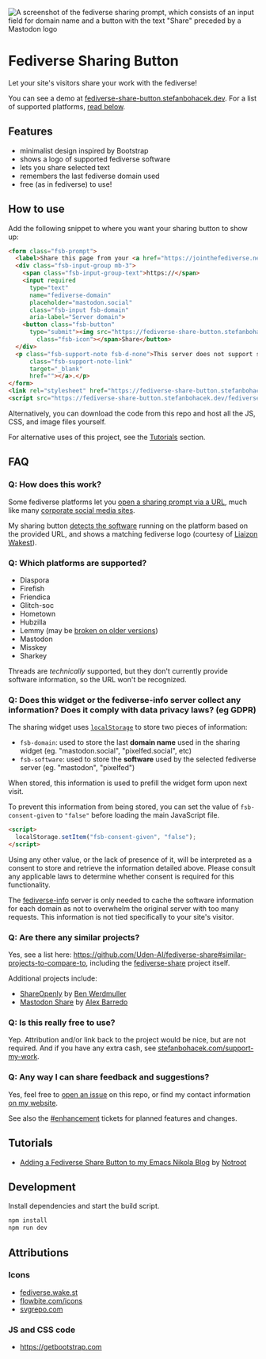 ![A screenshot of the fediverse sharing prompt, which consists of an input field for domain name and a button with the text "Share" preceded by a Mastodon logo](./assets/images/fsb-640x120.png)
# Fediverse Sharing Button

Let your site's visitors share your work with the fediverse!

You can see a demo at [fediverse-share-button.stefanbohacek.dev](https://fediverse-share-button.stefanbohacek.dev/). For a list of supported platforms, [read below](#q-which-platforms-are-supported).

## Features

- minimalist design inspired by Bootstrap
- shows a logo of supported fediverse software
- lets you share selected text
- remembers the last fediverse domain used
- free (as in fediverse) to use!

## How to use

Add the following snippet to where you want your sharing button to show up:

```html
<form class="fsb-prompt">
  <label>Share this page from your <a href="https://jointhefediverse.net/">fediverse</a> server</label>
  <div class="fsb-input-group mb-3">
    <span class="fsb-input-group-text">https://</span>
    <input required
      type="text"
      name="fediverse-domain"
      placeholder="mastodon.social"
      class="fsb-input fsb-domain"
      aria-label="Server domain">
    <button class="fsb-button"
      type="submit"><img src="https://fediverse-share-button.stefanbohacek.dev/fediverse-share-button/icons/mastodon.svg"
        class="fsb-icon"></span>Share</button>
  </div>
  <p class="fsb-support-note fsb-d-none">This server does not support sharing. Please visit <a
      class="fsb-support-note-link"
      target="_blank"
      href=""></a>.</p>
</form>
<link rel="stylesheet" href="https://fediverse-share-button.stefanbohacek.dev/fediverse-share-button/styles.min.css">
<script src="https://fediverse-share-button.stefanbohacek.dev/fediverse-share-button/script.min.js" defer class="fsb-script"></script>
```

Alternatively, you can download the code from this repo and host all the JS, CSS, and image files yourself.

For alternative uses of this project, see the [Tutorials](#tutorials) section.

## FAQ

### Q: How does this work?

Some fediverse platforms let you [open a sharing prompt via a URL](https://stefanbohacek.com/blog/making-fediverse-apps-for-everyone/#sharing-dialog), much like many [corporate social media sites](https://stefanbohacek.com/blog/simple-sharing-buttons/#facebook).

My sharing button [detects the software](https://github.com/stefanbohacek/fediverse-info) running on the platform based on the provided URL, and shows a matching fediverse logo (courtesy of [Liaizon Wakest](https://fediverse.wake.st/)).

### Q: Which platforms are supported?

- Diaspora
- Firefish
- Friendica
- Glitch-soc
- Hometown
- Hubzilla
- Lemmy (may be [broken on older versions](https://github.com/LemmyNet/lemmy-ui/issues/1913))
- Mastodon
- Misskey
- Sharkey

Threads are *technically* supported, but they don't currently provide software information, so the URL won't be recognized.

### Q: Does this widget or the fediverse-info server collect any information? Does it comply with data privacy laws? (eg GDPR)

The sharing widget uses [`localStorage`](https://developer.mozilla.org/en-US/docs/Web/API/Window/localStorage) to store two pieces of information:

- `fsb-domain`: used to store the last **domain name** used in the sharing widget (eg. "mastodon.social", "pixelfed.social", etc)
- `fsb-software`: used to store the **software** used by the selected fediverse server (eg. "mastodon", "pixelfed")

When stored, this information is used to prefill the widget form upon next visit.

To prevent this information from being stored, you can set the value of `fsb-consent-given` to `"false"` before loading the main JavaScript file.

```html
<script>
  localStorage.setItem("fsb-consent-given", "false");
</script>
```

Using any other value, or the lack of presence of it, will be interpreted as a consent to store and retrieve the information detailed above. Please consult any applicable laws to determine whether consent is required for this functionality.

The [fediverse-info](https://github.com/stefanbohacek/fediverse-info) server is only needed to cache the software information for each domain as not to overwhelm the original server with too many requests. This information is not tied specifically to your site's visitor.

### Q: Are there any similar projects?

Yes, see a list here: https://github.com/Uden-AI/fediverse-share#similar-projects-to-compare-to, including the [fediverse-share](https://github.com/Uden-AI/fediverse-share) project itself.

Additional projects include:

- [ShareOpenly](https://shareopenly.org/) by [Ben Werdmuller](https://about.werd.io/)
- [Mastodon Share](https://mastodonshare.com/) by [Alex Barredo](https://mastodon.social/@barredo)

### Q: Is this really free to use?

Yep. Attribution and/or link back to the project would be nice, but are not required. And if you have any extra cash, see [stefanbohacek.com/support-my-work](https://stefanbohacek.com/support-my-work/).

### Q: Any way I can share feedback and suggestions?

Yes, feel free to [open an issue](https://github.com/stefanbohacek/fediverse-share-button/issues?q=is%3Aissue+is%3Aopen+sort%3Aupdated-desc) on this repo, or find my contact information [on my website](https://stefanbohacek.com/contact/).

See also the [#enhancement](https://github.com/stefanbohacek/fediverse-share-button/issues?q=is%3Aopen+label%3Aenhancement+sort%3Aupdated-desc) tickets for planned features and changes.

## Tutorials

- [Adding a Fediverse Share Button to my Emacs Nikola Blog](https://blog.notroot.online/posts/adding-a-fediverse-share-button-to-my-emacs-nikola-blog/) by [Notroot](https://notroot.online/@notroot)

## Development

Install dependencies and start the build script.

```sh
npm install
npm run dev
```

## Attributions

### Icons

- [fediverse.wake.st](https://fediverse.wake.st)
- [flowbite.com/icons](https://flowbite.com/icons)
- [svgrepo.com](https://www.svgrepo.com)

### JS and CSS code

- https://getbootstrap.com
